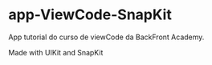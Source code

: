 # app-ViewCode-SnapKit

App tutorial do curso de viewCode da BackFront Academy.

Made with UIKit and SnapKit
